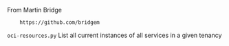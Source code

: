 From Martin Bridge
	
		https://github.com/bridgem

`oci-resources.py` List all current instances of all services in a given tenancy